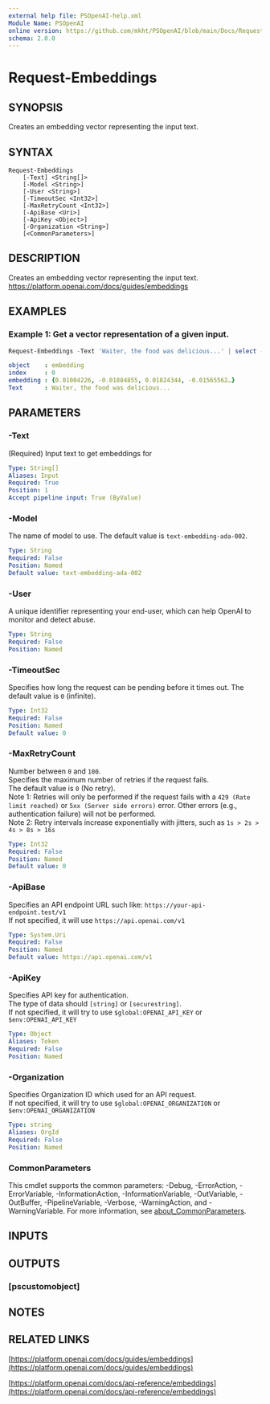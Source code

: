 ```yaml
---
external help file: PSOpenAI-help.xml
Module Name: PSOpenAI
online version: https://github.com/mkht/PSOpenAI/blob/main/Docs/Request-Embeddings.md
schema: 2.0.0
---
```


# Request-Embeddings

## SYNOPSIS
Creates an embedding vector representing the input text.

## SYNTAX

```
Request-Embeddings
    [-Text] <String[]>
    [-Model <String>]
    [-User <String>]
    [-TimeoutSec <Int32>]
    [-MaxRetryCount <Int32>]
    [-ApiBase <Uri>]
    [-ApiKey <Object>]
    [-Organization <String>]
    [<CommonParameters>]
```

## DESCRIPTION
Creates an embedding vector representing the input text.  
https://platform.openai.com/docs/guides/embeddings

## EXAMPLES

### Example 1: Get a vector representation of a given input.
```powershell
Request-Embeddings -Text 'Waiter, the food was delicious...' | select -ExpandProperty data
```

```yaml
object    : embedding
index     : 0
embedding : {0.01004226, -0.01884855, 0.01824344, -0.01565562…}
Text      : Waiter, the food was delicious...
```

## PARAMETERS

### -Text
(Required)
Input text to get embeddings for

```yaml
Type: String[]
Aliases: Input
Required: True
Position: 1
Accept pipeline input: True (ByValue)
```

### -Model
The name of model to use.
The default value is `text-embedding-ada-002`.

```yaml
Type: String
Required: False
Position: Named
Default value: text-embedding-ada-002
```

### -User
A unique identifier representing your end-user, which can help OpenAI to monitor and detect abuse.

```yaml
Type: String
Required: False
Position: Named
```

### -TimeoutSec
Specifies how long the request can be pending before it times out.
The default value is `0` (infinite).

```yaml
Type: Int32
Required: False
Position: Named
Default value: 0
```

### -MaxRetryCount
Number between `0` and `100`.  
Specifies the maximum number of retries if the request fails.  
The default value is `0` (No retry).  
Note 1: Retries will only be performed if the request fails with a `429 (Rate limit reached)` or `5xx (Server side errors)` error. Other errors (e.g., authentication failure) will not be performed.  
Note 2: Retry intervals increase exponentially with jitters, such as `1s > 2s > 4s > 8s > 16s`

```yaml
Type: Int32
Required: False
Position: Named
Default value: 0
```

### -ApiBase
Specifies an API endpoint URL such like: `https://your-api-endpoint.test/v1`  
If not specified, it will use `https://api.openai.com/v1`

```yaml
Type: System.Uri
Required: False
Position: Named
Default value: https://api.openai.com/v1
```

### -ApiKey
Specifies API key for authentication.  
The type of data should `[string]` or `[securestring]`.  
If not specified, it will try to use `$global:OPENAI_API_KEY` or `$env:OPENAI_API_KEY`

```yaml
Type: Object
Aliases: Token
Required: False
Position: Named
```

### -Organization
Specifies Organization ID which used for an API request.  
If not specified, it will try to use `$global:OPENAI_ORGANIZATION` or `$env:OPENAI_ORGANIZATION`

```yaml
Type: string
Aliases: OrgId
Required: False
Position: Named
```

### CommonParameters
This cmdlet supports the common parameters: -Debug, -ErrorAction, -ErrorVariable, -InformationAction, -InformationVariable, -OutVariable, -OutBuffer, -PipelineVariable, -Verbose, -WarningAction, and -WarningVariable. For more information, see [about_CommonParameters](http://go.microsoft.com/fwlink/?LinkID=113216).

## INPUTS

## OUTPUTS

### [pscustomobject]
## NOTES

## RELATED LINKS

[https://platform.openai.com/docs/guides/embeddings](https://platform.openai.com/docs/guides/embeddings)

[https://platform.openai.com/docs/api-reference/embeddings](https://platform.openai.com/docs/api-reference/embeddings)
